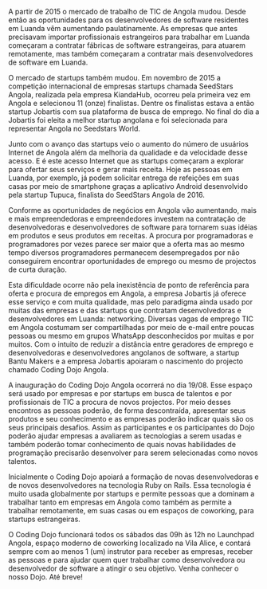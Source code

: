 A partir de 2015 o mercado de trabalho de TIC de Angola mudou. Desde então as oportunidades para os desenvolvedores de software residentes
em Luanda vêm aumentando paulatinamente. As empresas que antes precisavam importar profissionais estrangeiros para trabalhar em Luanda 
começaram a contratar fábricas de software estrangeiras, para atuarem remotamente, mas também começaram a contratar mais desenvolvedores 
de software em Luanda.

O mercado de startups também mudou. Em novembro de 2015 a competição internacional de empresas startups chamada SeedStars Angola, realizada
pela empresa KiandaHub, ocorreu pela primeira vez em Angola e selecionou 11 (onze) finalistas. Dentre os finalistas estava a então startup 
Jobartis com sua plataforma de busca de emprego. No final do dia a Jobartis foi eleita a melhor startup angolana e foi selecionada para 
representar Angola no Seedstars World.

Junto com o avanço das startups veio o aumento do número de usuários Internet de Angola além da melhoria da qualidade e da velocidade desse
acesso. E é este acesso Internet que as startups começaram a explorar para ofertar seus serviços e gerar mais receita. Hoje as pessoas em 
Luanda, por exemplo, já podem solicitar entrega de refeições em suas casas por meio de smartphone graças a aplicativo Android desenvolvido 
pela startup Tupuca, finalista do SeedStars Angola de 2016.

Conforme as oportunidades de negócios em Angola vão aumentando, mais e mais empreendedoras e empreendedores investem na contratação de 
desenvolvedoras e desenvolvedores de software para tornarem suas idéias em produtos e seus produtos em receitas. A procura por programadoras
e programadores por vezes parece ser maior que a oferta mas ao mesmo tempo diversos programadores permanecem desempregados por não 
conseguirem encontrar oportunidades de emprego ou mesmo de projectos de curta duração.

Esta dificuldade ocorre não pela inexistência de ponto de referência para oferta e procura de empregos em Angola, a empresa Jobartis já 
oferece esse serviço e com muita qualidade, mas pelo paradigma ainda usado por muitas das empresas e das startups que contratam 
desenvolvedoras e desenvolvedores em Luanda: networking. Diversas vagas de emprego TIC em Angola costumam ser compartilhadas por meio de 
e-mail entre poucas pessoas ou mesmo em grupos WhatsApp desconhecidos por muitas e por muitos. Com o intuito de reduzir a distância entre 
geradores de emprego e desenvolvedoras e desenvolvedores angolanos de software, a startup Bantu Makers e a empresa Jobartis apoiaram o 
nascimento do projecto chamado Coding Dojo Angola.

A inauguração do Coding Dojo Angola ocorrerá no dia 19/08. Esse espaço será usado por empresas e por startups em busca de talentos e por 
profissionais de TIC a procura de novos projectos. Por meio desses encontros as pessoas poderão, de forma descontraída, apresentar seus 
produtos e seu  conhecimento e as empresas poderão indicar quais são os seus principais desafios. Assim as participantes e os participantes
do Dojo poderão ajudar empresas a avaliarem as tecnologias a serem usadas e também poderão tomar conhecimento de quais novas habilidades de 
programação precisarão desenvolver para serem selecionadas como novos talentos.

Inicialmente o Coding Dojo apoiará a formação de novas desenvolvedoras e de novos desenvolvedores na tecnologia Ruby on Rails. Essa 
tecnologia é muito usada globalmente por startups e permite pessoas que a dominam a trabalhar tanto em empresas em Angola como também as 
permite a trabalhar remotamente, em suas casas ou em espaços de coworking, para startups estrangeiras.

O Coding Dojo funcionará todos os sábados das 09h às 12h no Launchpad Angola, espaço moderno de coworking localizado na Vila Alice, e contará
sempre com ao menos 1 (um) instrutor para receber as empresas, receber as pessoas e para ajudar quem quer trabalhar como desenvolvedora ou
desenvolvedor de software a atingir o seu objetivo. Venha conhecer o nosso Dojo. Até breve! 
